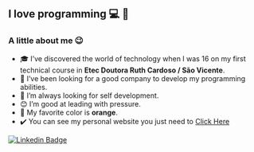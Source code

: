 <!--luizera-36/luizera-36** is a ✨ _special_ ✨ repository because its `README.md` (this file) appears on your GitHub profile.-->

## I love programming 💻 🚀

### A little about me 😉

- 🎓 I’ve discovered the world of technology when I was 16 on my first technical course in **Etec Doutora Ruth Cardoso / São Vicente**.
- 💼 I’ve been looking for a good company to develop my programming abilities.
- 🧠 I’m always looking for self development.
- 😊 I’m good at leading with pressure.
- 🔶 My favorite color is **orange**.
- ✔️ You can see my personal website you just need to [Click Here](http://luizdev.epizy.com)

[![Linkedin Badge](https://img.shields.io/badge/-LinkedIn-blue?style=flat-square&logo=Linkedin&logoColor=white&link=https://www.linkedin.com/in/fagnerpsantos/)](https://www.linkedin.com/in/luizgomesdev/)

